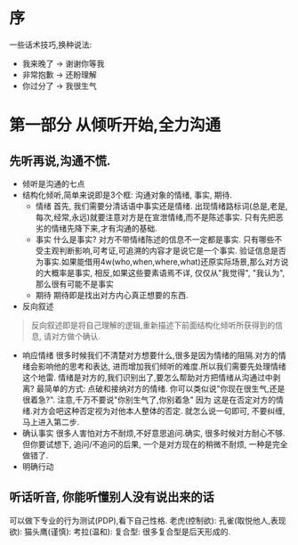# 序
一些话术技巧,换种说法:
- 我来晚了 -> 谢谢你等我
- 非常抱歉 -> 还盼理解
- 你过分了 -> 我很生气

# 第一部分 从倾听开始,全力沟通
## 先听再说,沟通不慌.
- 倾听是沟通的七点
- 结构化倾听,简单来说即是3个框: 沟通对象的情绪, 事实, 期待.
  - 情绪
    首先, 我们需要分清话语中事实还是情绪. 出现情绪路标词(总是,老是,每次,经常,永远)就要注意对方是在宣泄情绪,而不是陈述事实. 只有先把恶劣的情绪先降下来,才有沟通的基础.
  - 事实
    什么是事实? 对方不带情绪陈述的信息不一定都是事实. 只有哪些不受主观判断影响,可考证,可追溯的内容才是说它是一个事实.
    验证信息是否为事实.如果能借用4w(who,when,where,what)还原实际场景,那么对方说的大概率是事实, 相反,如果这些要素语焉不详, 仅仅从"我觉得", "我认为",那么很有可能不是事实 
  - 期待
    期待即是找出对方内心真正想要的东西.
- 反向叙述
>反向叙述即是将自己理解的逻辑,重新描述下前面结构化倾听所获得到的信息, 请对方做个确认.
  - 响应情绪
    很多时候我们不清楚对方想要什么,很多是因为情绪的阻隔.对方的情绪会影响他的思考和表达, 进而增加我们倾听的难度.所以我们需要先处理情绪这个地雷.
  情绪是对方的,我们识别出了,要怎么帮助对方把情绪从沟通过中剥离? 最简单的方式: 点破和接纳对方的情绪. 你可以类似说"你现在很生气,还是很着急?". 注意,千万不要说"你别生气了,你别着急" 因为
  这是在否定对方的情绪.对方会吧这种否定视为对他本人整体的否定. 就怎么说一句即可, 不要纠缠, 马上进入第二步.
  - 确认事实
    很多人害怕对方不耐烦,不好意思追问.确实, 很多时候对方耐心不够. 但你要试想下, 追问/不追问的后果, 一个是对方现在的稍微不耐烦, 一种是完全做错了.
  - 明确行动
## 听话听音, 你能听懂别人没有说出来的话
  可以做下专业的行为测试(PDP),看下自己性格.
  老虎(控制欲):
  孔雀(取悦他人,表现欲):
  猫头鹰(谨慎):
  考拉(温和):
  复合型: 很多复合型是后天形成的.
  
  